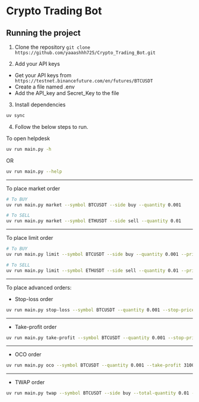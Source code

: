 # Crypto Trading Bot

## Running the project

1. Clone the repository
`git clone https://github.com/yaaashhh725/Crypto_Trading_Bot.git`

2. Add your API keys
 - Get your API keys from  ` https://testnet.binancefuture.com/en/futures/BTCUSDT`
 - Create a file named .env
 - Add the API_key and Secret_Key to the file

3. Install dependencies
```bash
uv sync
```

4. Follow the below steps to run.

To open helpdesk
```bash
uv run main.py -h
```
OR
```bash
uv run main.py --help
```

---

To place market order

```bash
# To BUY
uv run main.py market --symbol BTCUSDT --side buy --quantity 0.001

# To SELL
uv run main.py market --symbol ETHUSDT --side sell --quantity 0.01
```

---


To place limit order

```bash
# To BUY
uv run main.py limit --symbol BTCUSDT --side buy --quantity 0.001 --price 50000

# To SELL
uv run main.py limit --symbol ETHUSDT --side sell --quantity 0.01 --price 3000
```

---

To place advanced orders:
- Stop-loss order
```bash
uv run main.py stop-loss --symbol BTCUSDT --quantity 0.001 --stop-price 29000 --limit-price 28900
```

---

- Take-profit order
```bash
uv run main.py take-profit --symbol BTCUSDT --quantity 0.001 --stop-price 31000 --limit-price 31100
```

---

- OCO order
```bash
uv run main.py oco --symbol BTCUSDT --quantity 0.001 --take-profit 31000 --stop-loss 29000
```

---

- TWAP order
```bash
uv run main.py twap --symbol BTCUSDT --side buy --total-quantity 0.01 --duration 10 --chunks 5
```